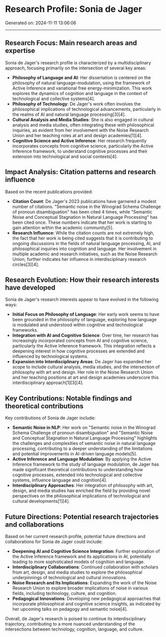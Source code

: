 # Research Profile: Sonia de Jager

Generated on: 2024-11-11 13:06:06

---

## Research Focus: Main research areas and expertise

Sonia de Jager's research profile is characterized by a multidisciplinary approach, focusing primarily on the intersection of several key areas:

- **Philosophy of Language and AI**: Her dissertation is centered on the philosophy of natural language-modulation, using the framework of Active Inference and variational free energy-minimization. This work explores the dynamics of cognition and language in the context of technological and collective systems[4].
- **Philosophy of Technology**: De Jager's work often involves the philosophical implications of technological advancements, particularly in the realms of AI and natural language processing[3][4].
- **Cultural Analysis and Media Studies**: She is also engaged in cultural analysis and media studies, often integrating these with philosophical inquiries, as evident from her involvement with the Noise Research Union and her teaching roles at art and design academies[1][4].
- **Cognitive Science and Active Inference**: Her research frequently incorporates concepts from cognitive science, particularly the Active Inference framework, to understand cognitive processes and their extension into technological and social contexts[4].

## Impact Analysis: Citation patterns and research influence

Based on the recent publications provided:

- **Citation Count**: De Jager's 2023 publications have garnered a modest number of citations. "Semantic noise in the Winograd Schema Challenge of pronoun disambiguation" has been cited 4 times, while "Semantic Noise and Conceptual Stagnation in Natural Language Processing" has been cited once. These numbers indicate that her work is starting to gain attention within the academic community[5].
- **Research Influence**: While the citation counts are not extremely high, the fact that her work is being cited suggests that it is contributing to ongoing discussions in the fields of natural language processing, AI, and philosophical inquiries into cognition and language. Her involvement in multiple academic and research initiatives, such as the Noise Research Union, further indicates her influence in interdisciplinary research circles[3][4].

## Research Evolution: How their research interests have developed

Sonia de Jager's research interests appear to have evolved in the following ways:

- **Initial Focus on Philosophy of Language**: Her early work seems to have been grounded in the philosophy of language, exploring how language is modulated and understood within cognitive and technological frameworks.
- **Integration with AI and Cognitive Science**: Over time, her research has increasingly incorporated concepts from AI and cognitive science, particularly the Active Inference framework. This integration reflects a deepening interest in how cognitive processes are extended and influenced by technological systems.
- **Expansion into Interdisciplinary Areas**: De Jager has expanded her scope to include cultural analysis, media studies, and the intersection of philosophy with art and design. Her role in the Noise Research Union and her teaching positions at art and design academies underscore this interdisciplinary approach[1][3][4].

## Key Contributions: Notable findings and theoretical contributions

Key contributions of Sonia de Jager include:

- **Semantic Noise in NLP**: Her work on "Semantic noise in the Winograd Schema Challenge of pronoun disambiguation" and "Semantic Noise and Conceptual Stagnation in Natural Language Processing" highlights the challenges and complexities of semantic noise in natural language processing, contributing to a deeper understanding of the limitations and potential improvements in AI-driven language models[5].
- **Active Inference and Language Modulation**: By applying the Active Inference framework to the study of language modulation, de Jager has made significant theoretical contributions to understanding how cognitive processes, extended into technological and collective systems, influence language and cognition[4].
- **Interdisciplinary Approaches**: Her integration of philosophy with art, design, and media studies has enriched the field by providing novel perspectives on the philosophical implications of technological and cultural developments[1][4].

## Future Directions: Potential research trajectories and collaborations

Based on her current research profile, potential future directions and collaborations for Sonia de Jager could include:

- **Deepening AI and Cognitive Science Integration**: Further exploration of the Active Inference framework and its applications in AI, potentially leading to more sophisticated models of cognition and language.
- **Interdisciplinary Collaborations**: Continued collaboration with scholars from art, design, and media studies to explore the philosophical underpinnings of technological and cultural innovations.
- **Noise Research and Its Implications**: Expanding the work of the Noise Research Union to explore broader implications of noise in various fields, including technology, culture, and cognition.
- **Pedagogical Innovations**: Developing new pedagogical approaches that incorporate philosophical and cognitive science insights, as indicated by her upcoming talks on pedagogy and semantic noise[4].

Overall, de Jager's research is poised to continue its interdisciplinary trajectory, contributing to a more nuanced understanding of the intersections between technology, cognition, language, and culture.